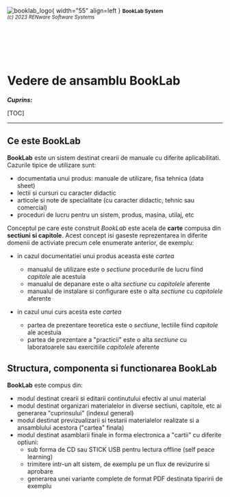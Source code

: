 ![booklab_logo](../pictures/booklab_logo.png){ width="55" align=left }
<small markdown>**BookLab System**<br>
*(c) 2023 RENware Software Systems*
</small><br><br><br><br><br><br>


# Vedere de ansamblu BookLab



***Cuprins:***

[TOC]

***




## Ce este BookLab

**BookLab** este un sistem destinat crearii de manuale cu diferite aplicabilitati. Cazurile tipice de utilizare sunt:

* documentatia unui produs: manuale de utilizare, fisa tehnica (data sheet)
* lectii si cursuri cu caracter didactic
* articole si note de specialitate (cu caracter didactic, tehnic sau comercial)
* proceduri de lucru pentru un sistem, produs, masina, utilaj, etc

Conceptul pe care este construit *BookLab* este acela de **carte** compusa din **sectiuni si capitole**. Acest concept isi gaseste reprezentarea in diferite domenii de activiate precum cele enumerate anterior, de exemplu:

* in cazul documentatiei unui produs aceasta este *cartea*
    * manualul de utilizare este o *sectiune* procedurile de lucru fiind *capitole* ale acestuia
    * manualul de depanare este o alta *sectiune* cu *capitolele* aferente
    * manualul de instalare si configurare este o alta *sectiune* cu *capitolele* aferente

* in cazul unui curs acesta este *cartea*
    * partea de prezentare teoretica este o *sectiune*, lectiile fiind *capitole* ale acestuia
    * partea de prezentare a "practicii" este o alta *sectiune* cu laboratoarele sau exercitiile *capitolele* aferente





## Structura, componenta si functionarea BookLab

**BookLab** este compus din:

* modul destinat crearii si editarii continutului efectiv al unui material
* modul destinat organizari materialelor in diverse sectiuni, capitole, etc ai generarea "cuprinsului" (indexul general)
* modul destinat previzualizarii si testarii materialelor realizate si a ansamblului acestora ("cartea" finala)
* modul destinat asamblarii finale in forma electronica a "cartii" cu diferite optiuni:
    * sub forma de CD sau STICK USB pentru lectura offline (self peace learning)
    * trimitere intr-un alt sistem, de exemplu pe un flux de revizurire si aprobare
    * generarea unei variante complete de format PDF destinata tiparirii de exemplu







